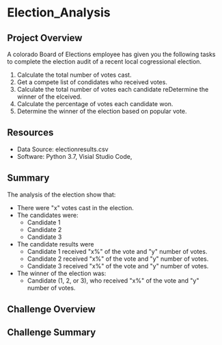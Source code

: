 # Election_Analysis

## Project Overview
A colorado Board of Elections employee has given you the following tasks to complete the election audit of a recent local cogressional election.

1. Calculate the total number of votes cast.
2. Get a compete list of condidates who received votes.
3. Calculate the total number of votes each candidate reDetermine the winner of the elceived.
4. Calculate the percentage of votes each candidate won.
5. Determine the winner of the election based on popular vote.

## Resources
- Data Source: electionresults.csv
- Software: Python 3.7, Visial Studio Code, 

## Summary
The analysis of the election show that:
- There were "x" votes cast in the election.
- The candidates were:
    - Candidate 1
    - Candidate 2
    - Candidate 3
- The candidate results were
    - Candidate 1 received "x%" of the vote and "y" number of votes.
    - Candidate 2 received "x%" of the vote and "y" number of votes.
    - Candidate 3 received "x%" of the vote and "y" number of votes.
- The winner of the election was:
    - Candidate (1, 2, or 3), who received "x%" of the vote and "y" number of votes.
 
 ## Challenge Overview
 
 ## Challenge Summary
